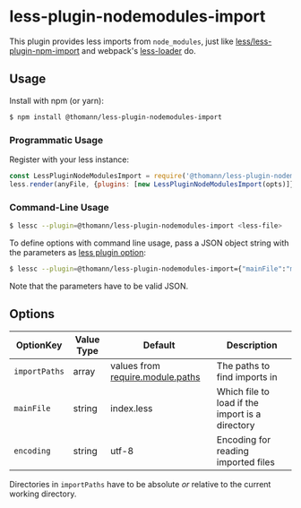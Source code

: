 # less-plugin-nodemodules-import
This plugin provides less imports from `node_modules`, just like [less/less-plugin-npm-import](https://github.com/less/less-plugin-npm-import) and webpack's [less-loader](https://github.com/webpack-contrib/less-loader) do.

## Usage
Install with npm (or yarn):
```bash
$ npm install @thomann/less-plugin-nodemodules-import
```

### Programmatic Usage
Register with your less instance:
```js
const LessPluginNodeModulesImport = require('@thomann/less-plugin-nodemodules-import');
less.render(anyFile, {plugins: [new LessPluginNodeModulesImport(opts)]});
```

### Command-Line Usage
```bash
$ lessc --plugin=@thomann/less-plugin-nodemodules-import <less-file>
```
To define options with command line usage, pass a JSON object string with the parameters as [less plugin option](http://lesscss.org/usage/#plugins-using-the-command-line):
```bash
$ lessc --plugin=@thomann/less-plugin-nodemodules-import={"mainFile":"main.less"}
```
Note that the parameters have to be valid JSON.

## Options
|OptionKey|Value Type|Default|Description|
|-|-|-|-|
|`importPaths`|array|values from [require.module.paths](https://nodejs.org/api/modules.html#modules_module_paths)|The paths to find imports in|
|`mainFile`|string|index.less|Which file to load if the import is a directory|
|`encoding`|string|utf-8|Encoding for reading imported files|

Directories in `importPaths` have to be absolute _or_ relative to the current working directory.
